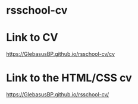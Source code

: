 # rsschool-cv
# Link to CV
https://GlebasusBP.github.io/rsschool-cv/cv

# Link to the HTML/CSS cv
https://GlebasusBP.github.io/rsschool-cv/


